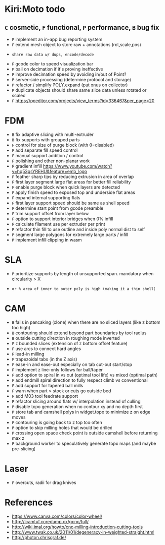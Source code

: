 # Kiri:Moto todo

## `C` cosmetic, `F` functional, `P` performance, `B` bug fix

* `F` implement an in-app bug reporting system
* `F` extend mesh object to store raw + annotations (rot,scale,pos)
*     share raw data w/ dups, encode/decode
* `F` gcode color to speed visualization bar
* `P` bail on decimation if it's proving ineffective
* `P` improve decimation speed by avoiding in/out of Point?
* `P` server-side processing (determine protocol and storage)
* `P` refactor / simplify POLY.expand (put onus on collector)
* `P` duplicate objects should share same slice data unless rotated or scaled
* `F` https://poeditor.com/projects/view_terms?id=336467&per_page=20

# FDM

* `B` fix adaptive slicing with multi-extruder
* `B` fix supports with grouped parts
* `F` control for size of purge block (with 0=disabled)
* `F` add separate fill speed control
* `F` manual support addition / control
* `F` polishing and other non-planar work
* `F` gradient infill https://www.youtube.com/watch?v=hq53gsYREHU&feature=emb_logo
* `F` feather sharp tips by reducing extrusion in area of overlap
* `F` first layer segment large flat areas for better fill reliability
* `F` enable purge block when quick layers are detected
* `F` apply finish speed to exposed top and underside flat areas
* `F` expand internal supporting flats
* `F` first layer support speed should be same as shell speed
* `F` determine start point from gcode preamble
* `F` trim support offset from layer below
* `F` option to support interior bridges when 0% infill
* `F` calculate filament use per extruder per print
* `P` refactor thin fill to use outline and inside poly normal dist to self
* `P` segment large polygons for extremely large parts / infill
* `P` implement infill clipping in wasm

# SLA

* `P` prioritize supports by length of unsupported span. mandatory when circularity > X
*     or % area of inner to outer poly is high (making it a thin shell)

# CAM

* `B` fails in pancaking (clone) when there are no sliced layers (like z bottom too high)
* `B` contouring should extend beyond part boundaries by tool radius
* `B` outside cutting direction in roughing mode inverted
* `F` z bounded slices (extension of z bottom offset feature)
* `F` use arcs to connect hard angles
* `F` lead-in milling
* `F` trapezoidal tabs (in the Z axis)
* `F` ease-in and ease-out especially on tab cut-out start/stop
* `F` implement z line-only follows for ball/taper
* `F` add option to spiral in vs out (optimal tool life) vs mixed (optimal path)
* `F` add endmill spiral direction to fully respect climb vs conventional
* `F` add support for tapered ball mills
* `F` warn when part > stock or cuts go outside bed
* `F` add M03 tool feedrate support
* `P` refactor slicing around flats w/ interpolation instead of culling
* `P` disable topo generation when no contour xy and no depth first
* `P` store tab and camshell polys in widget.topo to minimize z on edge moves
* `P` contouring is going back to z top too often
* `P` option to skip milling holes that would be drilled
* `P` crossing open space check point is outside camshell before returning max z
* `P` background worker to speculatively generate topo maps (and maybe pre-slicing)

# Laser

* `F` overcuts, radii for drag knives

# References

* https://www.canva.com/colors/color-wheel/
* http://lcamtuf.coredump.cx/gcnc/full/
* http://wiki.imal.org/howto/cnc-milling-introduction-cutting-tools
* http://www.twak.co.uk/2011/01/degeneracy-in-weighted-straight.html
* http://photon.chrisgraf.de/
